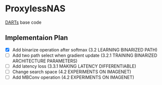 # ProxylessNAS

[DARTs](https://github.com/quark0/darts) base code

## Implementaion Plan
- [x] Add binarize operation after softmax (3.2 LEARNING BINARIZED PATH)
- [ ] Add two path select when gradient update (3.2.1 TRAINING BINARIZED ARCHITECTURE PARAMETERS)
- [ ] Add latency loss (3.3.1 MAKING LATENCY DIFFERENTIABLE)
- [ ] Change search space (4.2 EXPERIMENTS ON IMAGENET)
- [ ] Add MBConv operation (4.2 EXPERIMENTS ON IMAGENET)